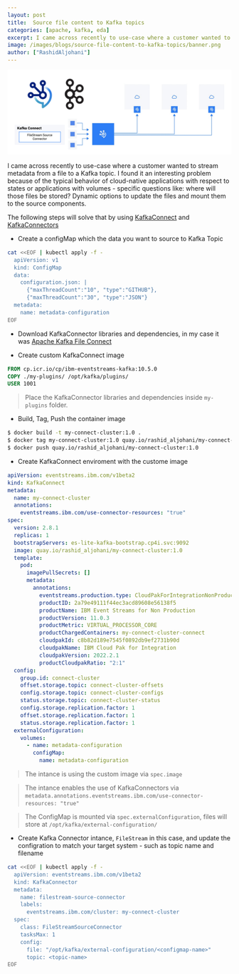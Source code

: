 ```yaml
---
layout: post
title:  Source file content to Kafka topics
categories: [apache, kafka, eda]
excerpt: I came across recently to use-case where a customer wanted to stream metadata from a file to a Kafka topic. I found it an interesting problem because of the typical behavior of
image: /images/blogs/source-file-content-to-kafka-topics/banner.png
author: ["RashidAljohani"]
---
```


![](/images/blogs/source-file-content-to-kafka-topics/banner.png)

I came across recently to use-case where a customer wanted to stream metadata from a file to a Kafka topic. I found it an interesting problem because of the typical behavior of cloud-native applications with respect to states or applications with volumes - specific questions like: where will those files be stored? Dynamic options to update the files and mount them to the source components.

The following steps will solve that by using [KafkaConnect](https://docs.confluent.io/platform/current/connect/index.html) and [KafkaConnectors ](https://ibm.github.io/event-streams/connecting/connectors/)


* Create a configMap which the data you want to source to Kafka Topic

```bash
cat <<EOF | kubectl apply -f -
  apiVersion: v1
  kind: ConfigMap
  data:
    configuration.json: |
      {"maxThreadCount":"10", "type":"GITHUB"},  
      {"maxThreadCount":"30", "type":"JSON"}  
  metadata:
    name: metadata-configuration
EOF
```

* Download KafkaConnector libraries and dependencies, in my case it was [Apache Kafka File Connect](https://mvnrepository.com/artifact/org.apache.kafka/connect-file)

* Create custom KafkaConnect image

```dockerfile
FROM cp.icr.io/cp/ibm-eventstreams-kafka:10.5.0
COPY ./my-plugins/ /opt/kafka/plugins/
USER 1001
```

> Place the KafkaConnector libraries and dependencies inside `my-plugins` folder.

* Build, Tag, Push the container image

```bash
$ docker build -t my-connect-cluster:1.0 .
$ docker tag my-connect-cluster:1.0 quay.io/rashid_aljohani/my-connect-cluster:1.0
$ docker push quay.io/rashid_aljohani/my-connect-cluster:1.0
```

* Create KafkaConnect enviroment with the custome image

```yaml
apiVersion: eventstreams.ibm.com/v1beta2
kind: KafkaConnect
metadata:
  name: my-connect-cluster
  annotations:
    eventstreams.ibm.com/use-connector-resources: "true"
spec:
  version: 2.8.1
  replicas: 1
  bootstrapServers: es-lite-kafka-bootstrap.cp4i.svc:9092
  image: quay.io/rashid_aljohani/my-connect-cluster:1.0
  template:
    pod:
      imagePullSecrets: []
      metadata:
        annotations:
          eventstreams.production.type: CloudPakForIntegrationNonProduction
          productID: 2a79e49111f44ec3acd89608e56138f5
          productName: IBM Event Streams for Non Production
          productVersion: 11.0.3
          productMetric: VIRTUAL_PROCESSOR_CORE
          productChargedContainers: my-connect-cluster-connect
          cloudpakId: c8b82d189e7545f0892db9ef2731b90d
          cloudpakName: IBM Cloud Pak for Integration
          cloudpakVersion: 2022.2.1
          productCloudpakRatio: "2:1"
  config:
    group.id: connect-cluster
    offset.storage.topic: connect-cluster-offsets
    config.storage.topic: connect-cluster-configs
    status.storage.topic: connect-cluster-status
    config.storage.replication.factor: 1
    offset.storage.replication.factor: 1
    status.storage.replication.factor: 1
  externalConfiguration:
    volumes:
      - name: metadata-configuration
        configMap:
          name: metadata-configuration
```

> The intance is using the custom image via `spec.image`

> The intance enables the use of KafkaConnectors via `metadata.annotations.eventstreams.ibm.com/use-connector-resources: "true"`

> The ConfigMap is mounted via `spec.externalConfiguration`, files will store at `/opt/kafka/external-configuration/`


* Create Kafka Connector intance, `FileStream` in this case, and update the configration to match your target system - such as topic name and filename

```bash
cat <<EOF | kubectl apply -f -
  apiVersion: eventstreams.ibm.com/v1beta2 
  kind: KafkaConnector 
  metadata: 
    name: filestream-source-connector 
    labels: 
      eventstreams.ibm.com/cluster: my-connect-cluster 
  spec: 
    class: FileStreamSourceConnector
    tasksMax: 1
    config:
      file: "/opt/kafka/external-configuration/<configmap-name>"
      topic: <topic-name>
EOF
```